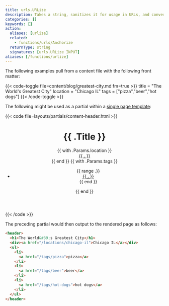 ```yaml
---
title: urls.URLize
description: Takes a string, sanitizes it for usage in URLs, and converts spaces to hyphens.
categories: []
keywords: []
action:
  aliases: [urlize]
  related:
    - functions/urls/Anchorize
  returnType: string
  signatures: [urls.URLize INPUT]
aliases: [/functions/urlize]
---
```


The following examples pull from a content file with the following front matter:

{{< code-toggle file=content/blog/greatest-city.md fm=true >}}
title = "The World's Greatest City"
location = "Chicago IL"
tags = ["pizza","beer","hot dogs"]
{{< /code-toggle >}}

The following might be used as a partial within a [single page template][singletemplate]:

{{< code file=layouts/partials/content-header.html >}}
<header>
  <h1>{{ .Title }}</h1>
  {{ with .Params.location }}
    <div><a href="/locations/{{ . | urlize }}">{{ . }}</a></div>
  {{ end }}
  <!-- Creates a list of tags for the content and links to each of their pages -->
  {{ with .Params.tags }}
    <ul>
      {{ range .}}
        <li>
          <a href="/tags/{{ . | urlize }}">{{ . }}</a>
        </li>
      {{ end }}
    </ul>
  {{ end }}
</header>
{{< /code >}}

The preceding partial would then output to the rendered page as follows:

```html
<header>
  <h1>The World&#39;s Greatest City</h1>
  <div><a href="/locations/chicago-il">Chicago IL</a></div>
  <ul>
    <li>
      <a href="/tags/pizza">pizza</a>
    </li>
    <li>
      <a href="/tags/beer">beer</a>
    </li>
    <li>
      <a href="/tags/hot-dogs">hot dogs</a>
    </li>
  </ul>
</header>
```

[singletemplate]: /templates/single-page-templates/
